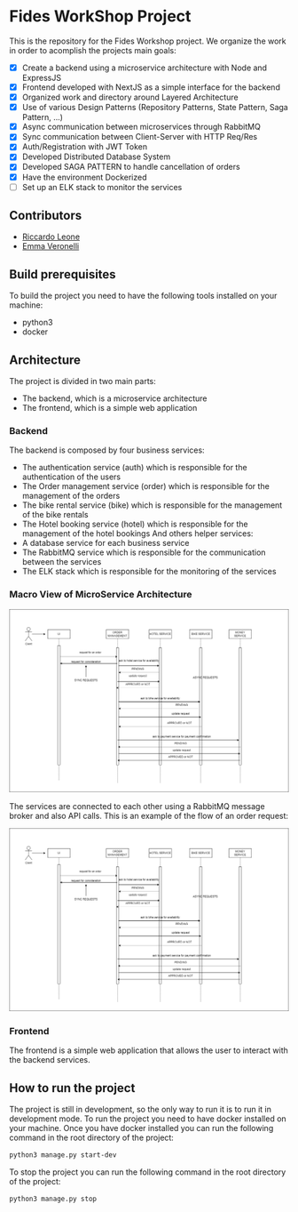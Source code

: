 # Fides WorkShop Project
This is the repository for the Fides Workshop project.
We organize the work in order to acomplish the projects main goals:

- [X] Create a backend using a microservice architecture with Node and ExpressJS
- [X] Frontend developed with NextJS as a simple interface for the backend
- [X] Organized work and directory around Layered Architecture
- [X] Use of various Design Patterns (Repository Patterns, State Pattern, Saga Pattern, ...) 
- [X] Async communication between microservices through RabbitMQ
- [X] Sync communication between Client-Server with HTTP Req/Res
- [X] Auth/Registration with JWT Token
- [X] Developed Distributed Database System
- [X] Developed SAGA PATTERN to handle cancellation of orders
- [X] Have the environment Dockerized
- [ ] Set up an ELK stack to monitor the services

## Contributors
- [Riccardo Leone](https://github.com/PapaLeoneIV)
- [Emma Veronelli](https://github.com/minestrinad)

## Build prerequisites
To build the project you need to have the following tools installed on your machine:
- python3
- docker

## Architecture
The project is divided in two main parts:
- The backend, which is a microservice architecture
- The frontend, which is a simple web application

### Backend
The backend is composed by four business services:
- The authentication service (auth) which is responsible for the authentication of the users
- The Order management service (order) which is responsible for the management of the orders
- The bike rental service (bike) which is responsible for the management of the bike rentals
- The Hotel booking service (hotel) which is responsible for the management of the hotel bookings
And others helper services:
- A database service for each business service
- The RabbitMQ service which is responsible for the communication between the services
- The ELK stack which is responsible for the monitoring of the services

### Macro View of MicroService Architecture
![docs/images/orderRequestFlow](./docs/images/orderRequestFlow.png)


The services are connected to each other using a RabbitMQ message broker and also API calls.
This is an example of the flow of an order request:
<!-- dsisplat a jpg from a local url -->
![docs/images/orderRequestFlow](./docs/images/orderRequestFlow.png)



### Frontend
The frontend is a simple web application that allows the user to interact with the backend services.

## How to run the project
The project is still in development, so the only way to run it is to run it in development mode.
To run the project you need to have docker installed on your machine.
Once you have docker installed you can run the following command in the root directory of the project:

```bash
python3 manage.py start-dev
```

To stop the project you can run the following command in the root directory of the project:
```bash
python3 manage.py stop
```
